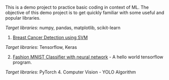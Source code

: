 This is a demo project to practice basic coding in context of ML. The objective of this demo project is to get
quickly familiar with some useful and popular libraries.

*Target libraries*: numpy, pandas, matplotlib, scikit-learn
1. [Breast Cancer Detection using SVM](Classification/cancer_detection.py)

*Target libraries*: Tensorflow, Keras

2. [Fashion MNIST Classifier with neural network](DL_MODELS/fashion_mnist.py) - A hello world tensorflow program. 

*Target libraries*: PyTorch
4. Computer Vision - YOLO Algorithm

